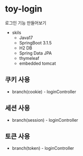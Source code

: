 # toy-login

로그인 기능 만들어보기

- skils
    - Java17
    - SpringBoot 3.1.5
    - H2 DB
    - Spring Data JPA
    - thymeleaf
    - embedded tomcat

## 쿠키 사용

- branch(cookie) - loginController

## 세션 사용

- branch(session) - loginController

## 토큰 사용

- branch(token) - loginController
